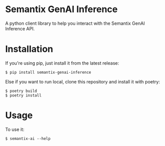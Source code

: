 # Semantix GenAI Inference

A python client library to help you interact with the Semantix GenAI Inference API.


# Installation

If you're using pip, just install it from the latest release:

    $ pip install semantix-genai-inference

Else if you want to run local, clone this repository and install it with poetry:

    $ poetry build
    $ poetry install

# Usage

To use it:

    $ semantix-ai --help


